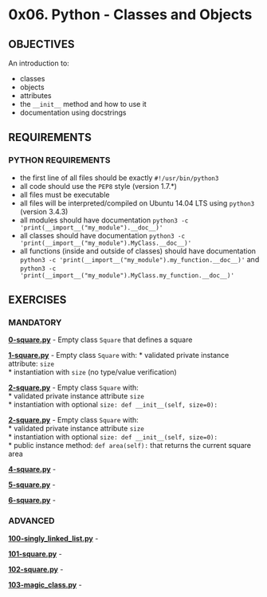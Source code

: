# 0x06. Python - Classes and Objects   

## OBJECTIVES   
An introduction to:   
   * classes   
   * objects   
   * attributes   
   * the `__init__` method and how to use it   
   * documentation using docstrings   

## REQUIREMENTS   

### PYTHON REQUIREMENTS  
   * the first line of all files should be exactly `#!/usr/bin/python3`   
   * all code should use the `PEP8` style (version 1.7.*)   
   * all files must be executable   
   * all files will be interpreted/compiled on Ubuntu 14.04 LTS using `python3` (version 3.4.3)   
   * all modules should have documentation `python3 -c 'print(__import__("my_module").__doc__)'`   
   * all classes should have documentation `python3 -c 'print(__import__("my_module").MyClass.__doc__)'`   
   * all functions (inside and outside of classes) should have documentation `python3 -c 'print(__import__("my_module").my_function.__doc__)'` and `python3 -c 'print(__import__("my_module").MyClass.my_function.__doc__)'`   

## EXERCISES   

### MANDATORY   

**[0-square.py](0-square.py)** - Empty class `Square` that defines a square   

**[1-square.py](1-square.py)** - Empty class `Square` with: 
			       * validated private instance attribute: `size`   
			       * instantiation with `size` (no type/value verification)   

**[2-square.py](2-square.py)** - Empty class `Square` with:   
			       * validated private instance attribute `size`   
			       * instantiation with optional `size: def __init__(self, size=0):`   

**[2-square.py](2-square.py)** - Empty class `Square` with:   
                               * validated private instance attribute `size`   
                               * instantiation with optional `size: def __init__(self, size=0):`   
                               * public instance method: `def area(self):` that returns the current square area   

**[4-square.py](4-square.py)** - 

**[5-square.py](5-square.py)** - 


**[6-square.py](6-square.py)** - 


### ADVANCED   

**[100-singly_linked_list.py](100-singly_linked_list.py)** - 


**[101-square.py](101-square.py)** - 


**[102-square.py](102-square.py)** - 


**[103-magic_class.py](103-magic_class.py)** - 
